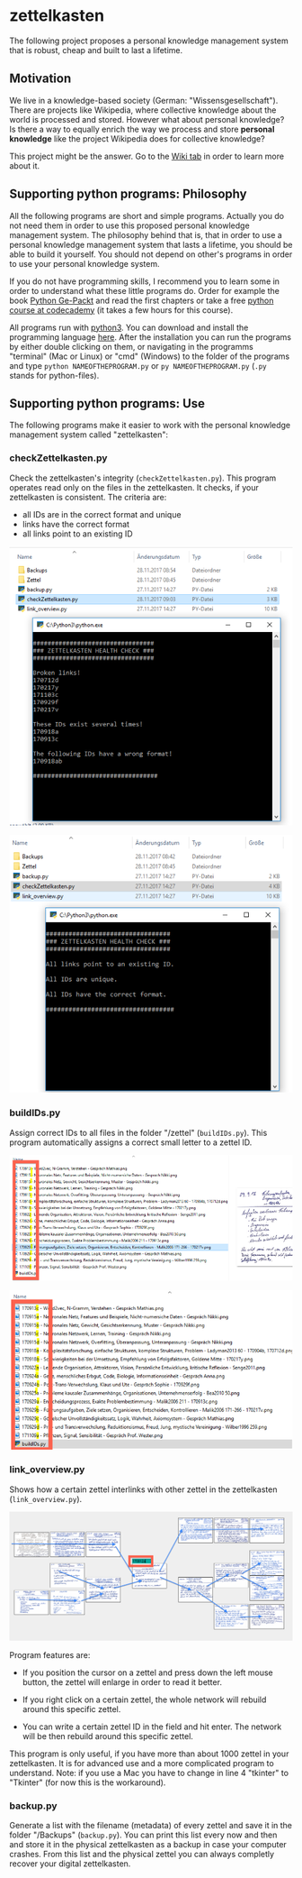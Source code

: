 # zettelkasten

The following project proposes a personal knowledge management system that is robust, cheap and built to last a lifetime.

## Motivation

We live in a knowledge-based society (German: "Wissensgesellschaft"). There are projects like Wikipedia, where collective knowledge about the world is processed and stored. However what about personal knowledge? Is there a way to equally enrich the way we process and store **personal knowledge** like the project Wikipedia does for collective knowledge?

This project might be the answer. Go to the [Wiki tab](https://github.com/crelder/zettelkasten/wiki) in order to learn more about it.

## Supporting python programs: Philosophy

All the following programs are short and simple programs. Actually you do not need them in order to use this proposed personal knowledge management system. The philosophy behind that is, that in order to use a personal knowledge management system that lasts a lifetime, you should be able to build it yourself. You should not depend on other's programs in order to use your personal knowledge system.

If you do not have programming skills, I recommend you to learn some in order to understand what these little programs do. Order for example the book [Python Ge-Packt](https://www.amazon.de/Python-Ge-Packt-mitp-Michael-Weigend/dp/3826687264/ref=sr_1_fkmr0_1?s=books&ie=UTF8&qid=1511876890&sr=1-1-fkmr0&keywords=python+gepackt+6.+Auflage) and read the first chapters or take a free [python course at codecademy](https://www.codecademy.com/learn/learn-python) (it takes a few hours for this course).

All programs run with [python3](https://de.wikipedia.org/wiki/Python_(Programmiersprache)). You can download and install the programming language [here](https://www.python.org/downloads/). After the installation you can run the programs by either double clicking on them, or navigating in the programms "terminal" (Mac or Linux) or "cmd" (Windows) to the folder of the programs and type ```python NAMEOFTHEPROGRAM.py``` or ```py NAMEOFTHEPROGRAM.py``` (`.py` stands for python-files).

## Supporting python programs: Use

The following programs make it easier to work with the personal knowledge management system called "zettelkasten":


### checkZettelkasten.py

Check the zettelkasten's integrity (`checkZettelkasten.py`). This program operates read only on the files in the zettelkasten. It checks, if your zettelkasten is consistent. The criteria are:

  * all IDs are in the correct format and unique
  * links have the correct format
  * all links point to an existing ID

![If your zettelkasten is damaged, it will look like this.](https://github.com/crelder/zettelkasten/blob/master/pictures/checkZettelkasten-2.PNG "Results of checkZettelkasten.py")

![If your zettelkasten is alright, it will look like this.](https://github.com/crelder/zettelkasten/blob/master/pictures/checkZettelkasten.PNG "Results of checkZettelkasten.py")


### buildIDs.py

Assign correct IDs to all files in the folder "/zettel" (`buildIDs.py`). This program automatically assigns a correct small letter to a zettel ID.

![After you renamed the png file names it looks like this.](https://github.com/crelder/zettelkasten/blob/master/pictures/zettel-7.PNG "Results of the program buildIDs.py")

![The program buildIDs.py then automatically creates unique IDs.](https://github.com/crelder/zettelkasten/blob/master/pictures/zettel-8.PNG "Results of the program buildIDs.py")


### link_overview.py

Shows how a certain zettel interlinks with other zettel in the zettelkasten (`link_overview.py`). 

![The program link_overview.py shows how the zettel are interlinked.](https://github.com/crelder/zettelkasten/blob/master/pictures/search-linkeOverview.PNG "Shows how the zettel are interlinked.")

Program features are:

* If you position the cursor on a zettel and press down the left mouse button, the zettel will enlarge in order to read it better.

* If you right click on a certain zettel, the whole network will rebuild around this specific zettel.

* You can write a certain zettel ID in the field and hit enter. The network will be then rebuild around this specific zettel.

This program is only useful, if you have more than about 1000 zettel in your zettelkasten. It is for advanced use and a more complicated program to understand. Note: if you use a Mac you have to change in line 4 "tkinter" to "Tkinter" (for now this is the workaround).


### backup.py

Generate a list with the filename (metadata) of every zettel and save it in the folder "/Backups" (`backup.py`). You can print this list every now and then and store it in the physical zettelkasten as a backup in case your computer crashes. From this list and the physical zettel you can always completly recover your digital zettelkasten. 